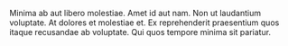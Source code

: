 Minima ab aut libero molestiae. Amet id aut nam. Non ut laudantium voluptate. At dolores et molestiae et. Ex reprehenderit praesentium quos itaque recusandae ab voluptate. Qui quos tempore minima sit pariatur.